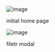 ![image](https://user-images.githubusercontent.com/79108244/214338928-45e9bbae-9b2b-4df0-a176-4fb01e64a1a0.png)


initial home page


![image](https://user-images.githubusercontent.com/79108244/214338854-b1457d17-3cba-44be-a085-4b434f777517.png)



filetr modal
